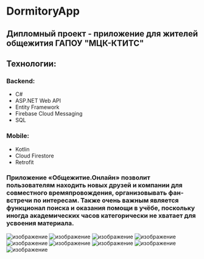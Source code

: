 # DormitoryApp
## Дипломный проект - приложение для жителей общежития ГАПОУ "МЦК-КТИТС"
## Технологии: 
### Backend:
* C#
* ASP.NET Web API
* Entity Framework
* Firebase Cloud Messaging
* SQL
### Mobile:
* Kotlin
* Cloud Firestore
* Retrofit
### Приложение «Общежитие.Онлайн» позволит пользователям находить новых друзей и компании для совместного времяпровождения, организовывать фан-встречи по интересам. Также очень важным является функционал поиска и оказания помощи в учёбе, поскольку иногда академических часов категорически не хватает для усвоения материала.
![изображение](https://github.com/ArtemMobile/DormitoryApp/assets/104249877/ca315726-c980-44bc-ad9b-663f48ae4056)
![изображение](https://github.com/ArtemMobile/DormitoryApp/assets/104249877/d11c24af-9480-4678-b900-8689c39bfcb0)
![изображение](https://github.com/ArtemMobile/DormitoryApp/assets/104249877/a225fc8d-ac8c-4ce1-9de3-1a14625cc484)
![изображение](https://github.com/ArtemMobile/DormitoryApp/assets/104249877/4ff96db8-c173-4590-81df-12d992e801b9)
![изображение](https://github.com/ArtemMobile/DormitoryApp/assets/104249877/4d961308-e0fd-46ce-8ea7-5cba7dbf2af3)
![изображение](https://github.com/ArtemMobile/DormitoryApp/assets/104249877/8e374694-53f8-4055-b054-a01db565b67a)
![изображение](https://github.com/ArtemMobile/DormitoryApp/assets/104249877/a9c66622-5852-4cd3-858e-856bda23b353)
![изображение](https://github.com/ArtemMobile/DormitoryApp/assets/104249877/85747d9f-c798-480e-8096-c9383a422f8b)
![изображение](https://github.com/ArtemMobile/DormitoryApp/assets/104249877/d4335274-46c4-4c95-8489-7e255cb1625e)











